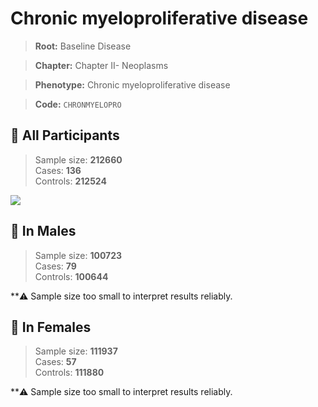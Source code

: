 # Chronic myeloproliferative disease

> **Root:** Baseline Disease  

> **Chapter:** Chapter II- Neoplasms  

> **Phenotype:** Chronic myeloproliferative disease  

> **Code:** `CHRONMYELOPRO`

## 🧪 All Participants  
> Sample size: **212660**  
> Cases: **136**  
> Controls: **212524**
<img src="/Disease/Figures/ALL/Incidence/CHRONMYELOPRO.png"/>
<CsvTable src="/Disease_Data/ALL/Incidence/COX_CHRONMYELOPRO.csv" label="🔍 View full results" />

## 👨 In Males  
> Sample size: **100723**  
> Cases: **79**  
> Controls: **100644**

**⚠️ Sample size too small to interpret results reliably.


## 👩 In Females  
> Sample size: **111937**  
> Cases: **57**  
> Controls: **111880**

**⚠️ Sample size too small to interpret results reliably.

